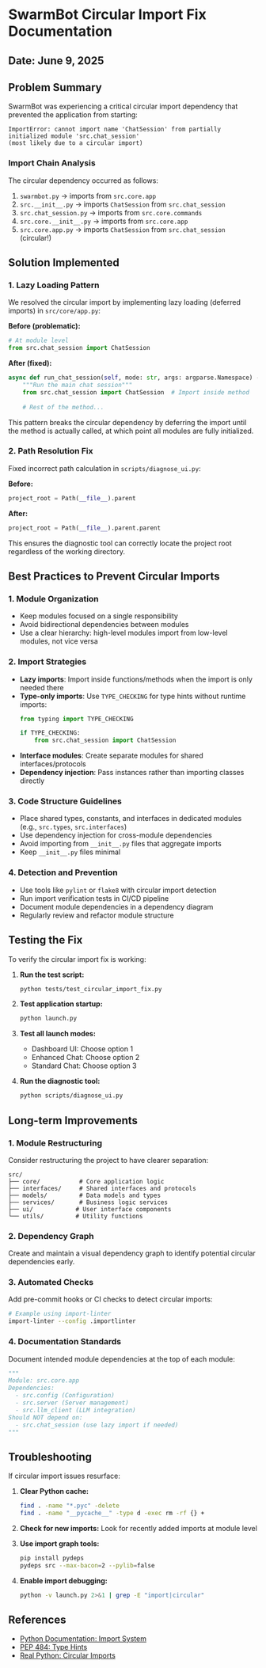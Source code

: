 # SwarmBot Circular Import Fix Documentation

## Date: June 9, 2025

## Problem Summary

SwarmBot was experiencing a critical circular import dependency that prevented the application from starting:

```
ImportError: cannot import name 'ChatSession' from partially initialized module 'src.chat_session' 
(most likely due to a circular import)
```

### Import Chain Analysis

The circular dependency occurred as follows:
1. `swarmbot.py` → imports from `src.core.app`
2. `src.__init__.py` → imports `ChatSession` from `src.chat_session`
3. `src.chat_session.py` → imports from `src.core.commands`
4. `src.core.__init__.py` → imports from `src.core.app`
5. `src.core.app.py` → imports `ChatSession` from `src.chat_session` (circular!)

## Solution Implemented

### 1. Lazy Loading Pattern

We resolved the circular import by implementing lazy loading (deferred imports) in `src/core/app.py`:

**Before (problematic):**
```python
# At module level
from src.chat_session import ChatSession
```

**After (fixed):**
```python
async def run_chat_session(self, mode: str, args: argparse.Namespace) -> None:
    """Run the main chat session"""
    from src.chat_session import ChatSession  # Import inside method
    
    # Rest of the method...
```

This pattern breaks the circular dependency by deferring the import until the method is actually called, at which point all modules are fully initialized.

### 2. Path Resolution Fix

Fixed incorrect path calculation in `scripts/diagnose_ui.py`:

**Before:**
```python
project_root = Path(__file__).parent
```

**After:**
```python
project_root = Path(__file__).parent.parent
```

This ensures the diagnostic tool can correctly locate the project root regardless of the working directory.

## Best Practices to Prevent Circular Imports

### 1. Module Organization
- Keep modules focused on a single responsibility
- Avoid bidirectional dependencies between modules
- Use a clear hierarchy: high-level modules import from low-level modules, not vice versa

### 2. Import Strategies
- **Lazy imports**: Import inside functions/methods when the import is only needed there
- **Type-only imports**: Use `TYPE_CHECKING` for type hints without runtime imports:
  ```python
  from typing import TYPE_CHECKING
  
  if TYPE_CHECKING:
      from src.chat_session import ChatSession
  ```
- **Interface modules**: Create separate modules for shared interfaces/protocols
- **Dependency injection**: Pass instances rather than importing classes directly

### 3. Code Structure Guidelines
- Place shared types, constants, and interfaces in dedicated modules (e.g., `src.types`, `src.interfaces`)
- Use dependency injection for cross-module dependencies
- Avoid importing from `__init__.py` files that aggregate imports
- Keep `__init__.py` files minimal

### 4. Detection and Prevention
- Use tools like `pylint` or `flake8` with circular import detection
- Run import verification tests in CI/CD pipeline
- Document module dependencies in a dependency diagram
- Regularly review and refactor module structure

## Testing the Fix

To verify the circular import fix is working:

1. **Run the test script:**
   ```bash
   python tests/test_circular_import_fix.py
   ```

2. **Test application startup:**
   ```bash
   python launch.py
   ```

3. **Test all launch modes:**
   - Dashboard UI: Choose option 1
   - Enhanced Chat: Choose option 2
   - Standard Chat: Choose option 3

4. **Run the diagnostic tool:**
   ```bash
   python scripts/diagnose_ui.py
   ```

## Long-term Improvements

### 1. Module Restructuring
Consider restructuring the project to have clearer separation:
```
src/
├── core/           # Core application logic
├── interfaces/     # Shared interfaces and protocols
├── models/         # Data models and types
├── services/       # Business logic services
├── ui/            # User interface components
└── utils/         # Utility functions
```

### 2. Dependency Graph
Create and maintain a visual dependency graph to identify potential circular dependencies early.

### 3. Automated Checks
Add pre-commit hooks or CI checks to detect circular imports:
```bash
# Example using import-linter
import-linter --config .importlinter
```

### 4. Documentation Standards
Document intended module dependencies at the top of each module:
```python
"""
Module: src.core.app
Dependencies: 
  - src.config (Configuration)
  - src.server (Server management)
  - src.llm_client (LLM integration)
Should NOT depend on:
  - src.chat_session (use lazy import if needed)
"""
```

## Troubleshooting

If circular import issues resurface:

1. **Clear Python cache:**
   ```bash
   find . -name "*.pyc" -delete
   find . -name "__pycache__" -type d -exec rm -rf {} +
   ```

2. **Check for new imports:**
   Look for recently added imports at module level

3. **Use import graph tools:**
   ```bash
   pip install pydeps
   pydeps src --max-bacon=2 --pylib=false
   ```

4. **Enable import debugging:**
   ```bash
   python -v launch.py 2>&1 | grep -E "import|circular"
   ```

## References

- [Python Documentation: Import System](https://docs.python.org/3/reference/import.html)
- [PEP 484: Type Hints](https://www.python.org/dev/peps/pep-0484/)
- [Real Python: Circular Imports](https://realpython.com/python-import/#handle-cyclical-imports)
